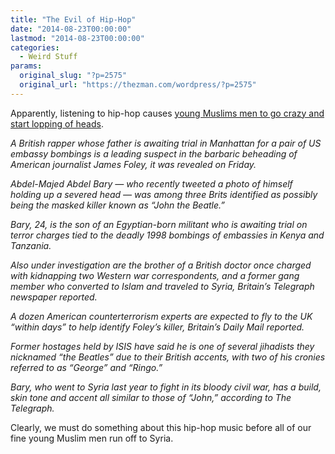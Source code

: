 ```yaml
---
title: "The Evil of Hip-Hop"
date: "2014-08-23T00:00:00"
lastmod: "2014-08-23T00:00:00"
categories:
  - Weird Stuff
params:
  original_slug: "?p=2575"
  original_url: "https://thezman.com/wordpress/?p=2575"
---
```


Apparently, listening to hip-hop causes <a
href="http://nypost.com/2014/08/23/british-rapper-a-suspect-in-journalists-beheading-by-isis/"
rel="noopener noreferrer" target="_blank">young Muslims men to go crazy
and start lopping of heads</a>.

*A British rapper whose father is awaiting trial in Manhattan for a pair
of US embassy bombings is a leading suspect in the barbaric beheading of
American journalist James Foley, it was revealed on Friday.*

*Abdel-Majed Abdel Bary — who recently tweeted a photo of himself
holding up a severed head — was among three Brits identified as possibly
being the masked killer known as “John the Beatle.”*

*Bary, 24, is the son of an Egyptian-born militant who is awaiting trial
on terror charges tied to the deadly 1998 bombings of embassies in Kenya
and Tanzania.*

*Also under investigation are the brother of a British doctor once
charged with kidnapping two Western war correspondents, and a former
gang member who converted to Islam and traveled to Syria, Britain’s
Telegraph newspaper reported.*

*A dozen American counterterrorism experts are expected to fly to the UK
“within days” to help identify Foley’s killer, Britain’s Daily Mail
reported.*

*Former hostages held by ISIS have said he is one of several jihadists
they nicknamed “the Beatles” due to their British accents, with two of
his cronies referred to as “George” and “Ringo.”*

*Bary, who went to Syria last year to fight in its bloody civil war, has
a build, skin tone and ­accent all similar to those of “John,” according
to The Telegraph.*

Clearly, we must do something about this hip-hop music before all of our
fine young Muslim men run off to Syria.
